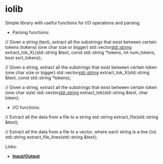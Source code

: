 # iolib

Simple library with useful functions for I/O operations and parsing.

- Parsing functions:

// Given a string (text), extract all the substrings that exist between certain tokens (tokens) (one char size or bigger)
std::vector<std::string> extract_tok_XL(std::string &text, const std::string *tokens, int num_tokens, bool sort_tokens);

// Given a string, extract all the substrings that exist between certain token (one char size or bigger)
std::vector<std::string> extract_tok_X(std::string &text, const std::string *tokens);

// Given a string, extract all the substrings that exist between certain token (one char size)
std::vector<std::string> extract_tok(std::string &text, char token);

- I/O functions:

// Extract all the data from a file to a string
std::string extract_file(std::string &text);

// Extract all the data from a file to a vector<string>, where each string is a line (\n)
std::string extract_file_lines(std::string &text);

Links:

- [**Input/Output**](https://sciencesoftcode.wordpress.com/2018/09/06/input-output/)
